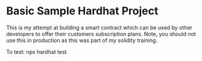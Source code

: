 # Basic Sample Hardhat Project

This is my attempt at building a smart contract which can be used by other developers to offer their customers subscription plans. Note, you should not use this in production as this was part of my solidity training. 

To test:
npx hardhat test
